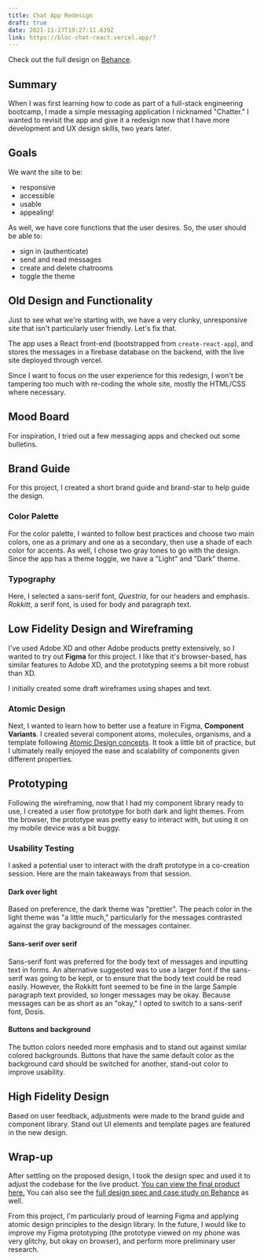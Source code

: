 ```yaml
---
title: Chat App Redesign
draft: true
date: 2021-11-27T19:27:11.639Z
link: https://bloc-chat-react.vercel.app/?
---
```

Check out the full design on [Behance](behance.com).

## Summary

When I was first learning how to code as part of a full-stack engineering bootcamp, I made a simple messaging application I nicknamed "Chatter." I wanted to revisit the app and give it a redesign now that I have more development and UX design skills, two years later.

## Goals

We want the site to be:

- responsive
- accessible
- usable
- appealing!

As well, we have core functions that the user desires. So, the user should be able to:

- sign in (authenticate)
- send and read messages
- create and delete chatrooms
- toggle the theme

## Old Design and Functionality

Just to see what we're starting with, we have a very clunky, unresponsive site that isn't particularly user friendly. Let's fix that.

The app uses a React front-end (bootstrapped from `create-react-app`), and stores the messages in a firebase database on the backend, with the live site deployed through vercel. 

Since I want to focus on the user experience for this redesign, I won't be tampering too much with re-coding the whole site, mostly the HTML/CSS where necessary.

## Mood Board

For inspiration, I tried out a few messaging apps and checked out some bulletins.

## Brand Guide

For this project, I created a short brand guide and brand-star to help guide the design.

### Color Palette

For the color palette, I wanted to follow best practices and choose two main colors, one as a primary and one as a secondary, then use a shade of each color for accents. As well, I chose two gray tones to go with the design. Since the app has a theme toggle, we have a "Light" and "Dark" theme.

### Typography

Here, I selected a sans-serif font, *Questria*, for our headers and emphasis. *Rokkitt*, a serif font, is used for body and paragraph text.

## Low Fidelity Design and Wireframing 

I've used Adobe XD and other Adobe products pretty extensively, so I wanted to try out **Figma** for this project. I like that it's browser-based, has similar features to Adobe XD, and the prototyping seems a bit more robust than XD.

I initially created some draft wireframes using shapes and text. 


### Atomic Design

Next, I wanted to learn how to better use a feature in Figma, **Component Variants**. I created several component atoms, molecules, organisms, and a template following [Atomic Design concepts](https://bradfrost.com/blog/post/atomic-web-design/). It took a little bit of practice, but I ultimately really enjoyed the ease and scalability of components given different properties.

## Prototyping

Following the wireframing, now that I had my component library ready to use, I created a user flow prototype for both dark and light themes. From the browser, the prototype was pretty easy to interact with, but using it on my mobile device was a bit buggy.

### Usability Testing

I asked a potential user to interact with the draft prototype in a co-creation session. Here are the main takeaways from that session.

#### Dark over light

Based on preference, the dark theme was "prettier". The peach color in the light theme was "a little much," particularly for the messages contrasted against the gray background of the messages container.

#### Sans-serif over serif

Sans-serif font was preferred for the body text of messages and inputting text in forms. An alternative suggested was to use a larger font if the sans-serif was going to be kept, or to ensure that the body text could be read easily. However, the Rokkitt font seemed to be fine in the large Sample paragraph text provided, so longer messages may be okay. Because messages can be as short as an "okay," I opted to switch to a sans-serif font, Dosis.

#### Buttons and background

The button colors needed more emphasis and to stand out against similar colored backgrounds. Buttons that have the same default color as the background card should be switched for another, stand-out color to improve usability.

## High Fidelity Design

Based on user feedback, adjustments were made to the brand guide and component library. Stand out UI elements and template pages are featured in the new design.

## Wrap-up

After settling on the proposed design, I took the design spec and used it to adjust the codebase for the live product. [You can view the final product here.](https://bloc-chat-react.vercel.app/) You can also see the [full design spec and case study on Behance](Behance.com) as well.

From this project, I'm particularly proud of learning Figma and applying atomic design principles to the design library. In the future, I would like to improve my Figma prototyping (the prototype viewed on my phone was very glitchy, but okay on browser), and perform more preliminary user research. 
